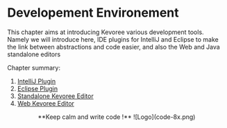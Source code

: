 # Developement Environement

This chapter aims at introducing Kevoree various development tools.
Namely we will introduce here, IDE plugins for IntelliJ and Eclipse to make the link between abstractions and code easier, and also the Web and Java standalone editors

Chapter summary:

1. [IntelliJ Plugin](intellij.md)
2. [Eclipse Plugin](eclipse.md)
3. [Standalone Kevoree Editor](standalone_editor.md)
4. [Web Kevoree Editor](web_editor.md)


<center>
**Keep calm and write code !**
![Logo](code-8x.png)
</center>

